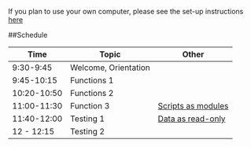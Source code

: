 If you plan to use your own computer, please see the set-up instructions [here](https://github.com/wrightaprilm/BioComputing2014/blob/master/install.)

##Schedule

|Time | Topic |Other | 
|-----|-------|------|
|9:30-9:45 | Welcome, Orientation || 
|9:45-10:15 | Functions 1 | | 
|10:20-10:50 | Functions 2 | | 
|11:00-11:30 | Function 3 |[Scripts as modules](https://github.com/wrightaprilm/SDS_intermediate/blob/master/04-python_scripts_as_modules.md) | 
|11:40-12:00 | Testing 1 | [Data as read-only](https://github.com/wrightaprilm/SDS_intermediate/blob/master/check_dir.py)| 
|12 - 12:15 | Testing 2| | 

